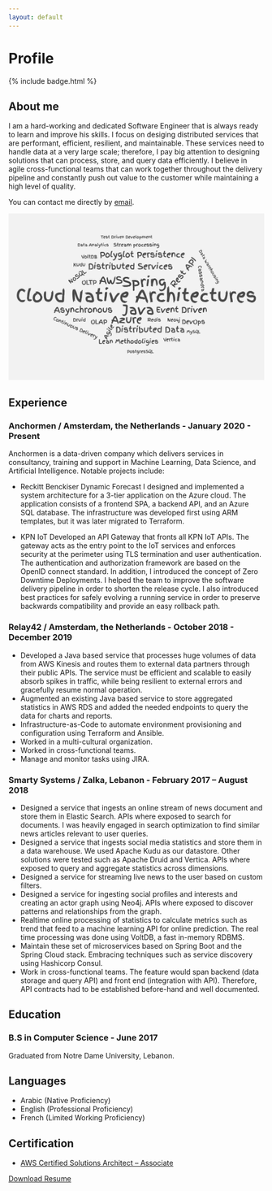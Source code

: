 ```yaml
---
layout: default
---
```

# Profile

{% include badge.html %}

## About me

I am a hard-working and dedicated Software Engineer that is always ready to learn and improve his skills. I focus on desiging distributed services that are performant, efficient, resilient, and maintainable. These services need to handle data at a very large scale; therefore, I pay big attention to designing solutions that can process, store, and query data efficiently.
I believe in agile cross-functional teams that can work together throughout the delivery pipeline and constantly push out value to the customer while maintaining a high level of quality.

You can contact me directly by [email](mailto:i_kh@icloud.com?subject=[Resume]%20Getting%20in%20touch).

![wordcloud](assets/wordcloud.png)

## Experience

### Anchormen / Amsterdam, the Netherlands - January 2020 - Present

Anchormen is a data-driven company which delivers services in consultancy, training and support in Machine Learning, Data Science, and Artificial Intelligence. Notable projects include:

- Reckitt Benckiser Dynamic Forecast
I designed and implemented a system architecture for a 3-tier application on the Azure cloud. The application consists of a frontend SPA, a backend API, and an Azure SQL database.
The infrastructure was developed first using ARM templates, but it was later migrated to Terraform.

- KPN IoT
Developed an API Gateway that fronts all KPN IoT APIs. The gateway acts as the entry point to the IoT services and enforces security at the perimeter using TLS termination and user authentication. The authentication and authorization framework are based on the OpenID connect standard.
In addition, I introduced the concept of Zero Downtime Deployments. I helped the team to improve the software delivery pipeline in order to shorten the release cycle. I also introduced best practices for safely evolving a running service in order to preserve backwards compatibility and provide an easy rollback path. 


### Relay42 / Amsterdam, the Netherlands - October 2018 - December 2019

- Developed a Java based service that processes huge volumes of data from AWS Kinesis and routes them to external data partners through their public APIs. The service must be efficient and scalable to easily absorb spikes in traffic, while being resilient to external errors and gracefully resume normal operation.
- Augmented an existing Java based service to store aggregated statistics in AWS RDS and added the needed endpoints to query the data for charts and reports.
- Infrastructure-as-Code to automate environment provisioning and configuration using Terraform and Ansible.
- Worked in a multi-cultural organization.
- Worked in cross-functional teams.
- Manage and monitor tasks using JIRA.

### Smarty Systems / Zalka, Lebanon - February 2017 – August 2018

- Designed a service that ingests an online stream of news document and store them in Elastic Search. APIs where exposed to search for documents. I was heavily engaged in search optimization to find similar news articles relevant to user queries.
- Designed a service that ingests social media statistics and store them in a data warehouse. We used Apache Kudu as our datastore. Other solutions were tested such as Apache Druid and Vertica. APIs where exposed to query and aggregate statistics across dimensions.
- Designed a service for streaming live news to the user based on custom filters.
- Designed a service for ingesting social profiles and interests and creating an actor graph using Neo4j. APIs where exposed to discover patterns and relationships from the graph.
- Realtime online processing of statistics to calculate metrics such as trend that feed to a machine learning API for online prediction. The real time processing was done using VoltDB, a fast in-memory RDBMS.
- Maintain these set of microservices based on Spring Boot and the Spring Cloud stack. Embracing techniques such as service discovery using Hashicorp Consul.
- Work in cross-functional teams. The feature would span backend (data storage and query API) and front end (integration with API). Therefore, API contracts had to be established before-hand and well documented.

## Education

### B.S in Computer Science - June 2017

Graduated from Notre Dame University, Lebanon.

## Languages

- Arabic (Native Proficiency)
- English (Professional Proficiency)
- French (Limited Working Proficiency)

## Certification

- [AWS Certified Solutions Architect – Associate](https://www.youracclaim.com/badges/48790cf7-1d40-4c76-996f-1e87ac612503/public_url)

[Download Resume](assets/issa_khoury_resume.pdf)
